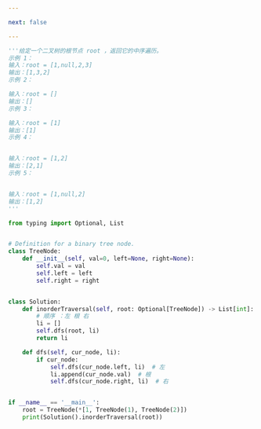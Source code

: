 ```yaml
---

next: false

---
```




<BlogInfo id="1265" title="46.二叉树的中序遍历" author="白日梦想猿" pv=0 read_times=0 pre_cost_time="0分45秒" category="leetcode" tag_list="['leetcode']" create_time="2022.03.19 20:59:15" update_time="2022.05.15 17:00:13" />

```python
'''给定一个二叉树的根节点 root ，返回它的中序遍历。
示例 1：
输入：root = [1,null,2,3]
输出：[1,3,2]
示例 2：

输入：root = []
输出：[]
示例 3：

输入：root = [1]
输出：[1]
示例 4：


输入：root = [1,2]
输出：[2,1]
示例 5：


输入：root = [1,null,2]
输出：[1,2]
'''

from typing import Optional, List


# Definition for a binary tree node.
class TreeNode:
    def __init__(self, val=0, left=None, right=None):
        self.val = val
        self.left = left
        self.right = right


class Solution:
    def inorderTraversal(self, root: Optional[TreeNode]) -> List[int]:
        # 顺序 ：左 根 右
        li = []
        self.dfs(root, li)
        return li

    def dfs(self, cur_node, li):
        if cur_node:
            self.dfs(cur_node.left, li)  # 左
            li.append(cur_node.val)  # 根
            self.dfs(cur_node.right, li)  # 右


if __name__ == '__main__':
    root = TreeNode(*[1, TreeNode(1), TreeNode(2)])
    print(Solution().inorderTraversal(root))

```



<ActionBox />
